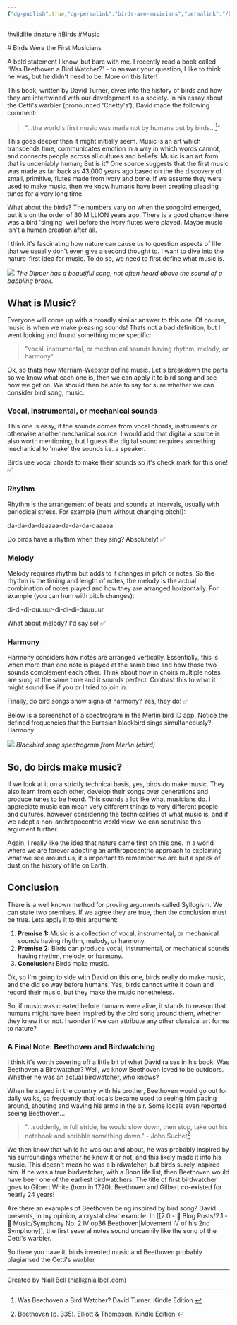 ```yaml
---
{"dg-publish":true,"dg-permalink":"birds-are-musicians","permalink":"/birds-are-musicians/","title":"Birds Were the First Musicians","tags":["Birds","Music"],"noteIcon":null,"created":"2024-04-29T12:49:03.131+01:00","updated":"2024-05-04T22:32:19.668+01:00"}
---
```


#wildlife #nature #Birds #Music 

<p id="reading-time"></p>
# Birds Were the First Musicians

A bold statement I know, but bare with me. I recently read a book called 'Was Beethoven a Bird Watcher?' - to answer your question, I like to think he was, but he didn't need to be. More on this later!

This book, written by David Turner, dives into the history of birds and how they are intertwined with our development as a society. In his essay about the Cetti's warbler (pronounced 'Chetty's'), David made the following comment:

>"...the world's first music was made not by humans but by birds...[^1]"

This goes deeper than it might initially seem. Music is an art which transcends time, communicates emotion in a way in which words cannot, and connects people across all cultures and beliefs. Music is an art form that is undeniably human; But is it? One source suggests that the first music was made as far back as 43,000 years ago based on the the discovery of small, primitive, flutes made from ivory and bone. If we assume they were used to make music, then we know humans have been creating pleasing tunes for a very long time.


What about the birds? The numbers vary on when the songbird emerged, but it's on the order of 30 MILLION years ago. There is a good chance there was a bird 'singing' well before the ivory flutes were played. Maybe music isn't a human creation after all. 

I think it's fascinating how nature can cause us to question aspects of life that we usually don't even give a second thought to. I want to dive into the nature-first idea for music. To do so, we need to first define what music is.

![](https://i.imgur.com/rLYIZA3.jpeg)
*The Dipper has a beautiful song, not often heard above the sound of a babbling brook.*

## What is Music?

Everyone will come up with a broadly similar answer to this one. Of course, music is when we make pleasing sounds! Thats not a bad definition, but I went looking and found something more specific:

> "vocal, instrumental, or mechanical sounds having rhythm, melody, or harmony"

Ok, so thats how Merriam-Webster define music. Let's breakdown the parts so we know what each one is, then we can apply it to bird song and see how we get on. We should then be able to say for sure whether we can consider bird song, music.

### Vocal, instrumental, or mechanical sounds

This one is easy, if the sounds comes from vocal chords, instruments or otherwise another mechanical source. I would add that digital a source is also worth mentioning, but I guess the digital sound requires something mechanical to 'make' the sounds i.e. a speaker.

Birds use vocal chords to make their sounds so it's check mark for this one! ✅

### Rhythm

Rhythm is the arrangement of beats and sounds at intervals, usually with periodical stress. For example (hum without changing pitch!):

da-da-da-daaaaa-da-da-da-daaaaa

Do birds have a rhythm when they sing? Absolutely! ✅

### Melody

Melody requires rhythm but adds to it changes in pitch or notes. So the rhythm is the timing and length of notes, the melody is the actual combination of notes played and how they are arranged horizontally. For example (you can hum with pitch changes):

di-di-di-duuuur-di-di-di-duuuuur

What about melody? I'd say so! ✅

### Harmony

Harmony considers how notes are arranged vertically. Essentially, this is when more than one note is played at the same time and how those two sounds complement each other. Think about how in choirs multiple notes are sung at the same time and it sounds perfect. Contrast this to what it might sound like if you or I tried to join in.

Finally, do bird songs show signs of harmony? Yes, they do! ✅ 

Below is a screenshot of a spectrogram in the Merlin bird ID app. Notice the defined frequencies that the Eurasian blackbird sings simultaneously? Harmony.

![](https://i.imgur.com/0Pgi4kI.jpeg)
*Blackbird song spectrogram from Merlin (ebird)*

## So, do birds make music?

If we look at it on a strictly technical basis, yes, birds do make music. They also learn from each other, develop their songs over generations and produce tunes to be heard. This sounds a lot like what musicians do. I appreciate music can mean very different things to very different people and cultures, however considering the technicalities of what music is, and if we adopt a non-anthropocentric world view, we can scrutinise this argument further. 

Again, I really like the idea that nature came first on this one. In a world where we are forever adopting an anthropocentric approach to explaining what we see around us, it's important to remember we are but a speck of dust on the history of life on Earth.

## Conclusion

There is a well known method for proving arguments called Syllogism. We can state two premises. If we agree they are true, then the conclusion must be true. Lets apply it to this argument:

1. **Premise 1:** Music is a collection of vocal, instrumental, or mechanical sounds having rhythm, melody, or harmony.
2. **Premise 2:** Birds can produce vocal, instrumental, or mechanical sounds having rhythm, melody, or harmony.
3. **Conclusion:** Birds make music. 

Ok, so I'm going to side with David on this one, birds really do make music, and the did so way before humans. Yes, birds cannot write it down and record their music, but they make the music nonetheless. 

So, if music was created before humans were alive, it stands to reason that humans might have been inspired by the bird song around them, whether they knew it or not. I wonder if we can attribute any other classical art forms to nature?

### A Final Note: Beethoven and Birdwatching

I think it's worth covering off a little bit of what David raises in his book. Was Beethoven a Birdwatcher? Well, we know Beethoven loved to be outdoors. Whether he was an actual birdwatcher, who knows? 

When he stayed in the country with his brother, Beethoven would go out for daily walks, so frequently that locals became used to seeing him pacing around, shouting and waving his arms in the air. Some locals even reported seeing Beethoven...

> "...suddenly, in full stride, he would slow down, then stop, take out his notebook and scribble something down." - John Suchet[^2]

We then know that while he was out and about, he was probably inspired by his surroundings whether he knew it or not, and this likely made it into his music. This doesn't mean he was a birdwatcher, but birds surely inspired him. If he was a true birdwatcher, with a Bonn life list, then Beethoven would have been one of the earliest birdwatchers. The title of first birdwatcher goes to Gilbert White (born in 1720). Beethoven and Gilbert co-existed for nearly 24 years!

Are there an examples of Beethoven being inspired by bird song? David presents, in my opinion, a crystal clear example. In [[2.0 - 📝 Blog Posts/2.1 - 🎼 Music/Symphony No. 2 IV op36 Beethoven\|Movement IV of his 2nd Symphony]], the first several notes sound uncannily like the song of the Cetti's warbler.

So there you have it, birds invented music and Beethoven probably plagiarised the Cetti's warbler

[^1]: Was Beethoven a Bird Watcher? David Turner. Kindle Edition.
[^2]: Beethoven (p. 335). Elliott & Thompson. Kindle Edition.
---
Created by Niall Bell (niall@niallbell.com)